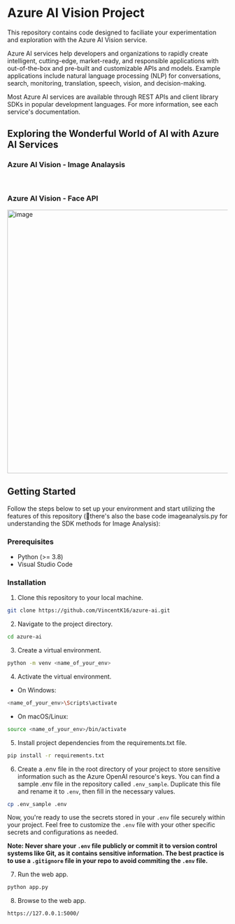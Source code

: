# Azure AI Vision Project

This repository contains code designed to faciliate your experimentation and exploration with the Azure AI Vision service. 

Azure AI services help developers and organizations to rapidly create intelligent, cutting-edge, market-ready, and responsible applications with out-of-the-box and pre-built and customizable APIs and models. Example applications include natural language processing (NLP) for conversations, search, monitoring, translation, speech, vision, and decision-making.

Most Azure AI services are available through REST APIs and client library SDKs in popular development languages. For more information, see each service's documentation.

## Exploring the Wonderful World of AI with Azure AI Services
### Azure AI Vision - Image Analaysis
<br>


### Azure AI Vision - Face API
<img width="601" alt="image" src="https://github.com/user-attachments/assets/80c62579-fe5f-445d-b1ec-46c7a5f34ff3" />

## Getting Started

Follow the steps below to set up your environment and start utilizing the features of this repository (📌there's also the base code imageanalysis.py for understanding the SDK methods for Image Analysis):

### Prerequisites

- Python (>= 3.8)
- Visual Studio Code
  
### Installation

1. Clone this repository to your local machine.

```bash
git clone https://github.com/VincentK16/azure-ai.git
```

2. Navigate to the project directory.

```bash
cd azure-ai
```

3. Create a virtual environment.

```bash
python -m venv <name_of_your_env>
```

4. Activate the virtual environment.

- On Windows:

```bash
<name_of_your_env>\Scripts\activate
```

- On macOS/Linux:
```bash
source <name_of_your_env>/bin/activate
```

5. Install project dependencies from the requirements.txt file.

```bash
pip install -r requirements.txt
```

6. Create a .env file in the root directory of your project to store sensitive information such as the Azure OpenAI resource's keys. You can find a sample .env file in the repository called `.env_sample`. Duplicate this file and rename it to `.env`, then fill in the necessary values.

```bash
cp .env_sample .env
```

Now, you're ready to use the secrets stored in your `.env` file securely within your project. Feel free to customize the `.env` file with your other specific secrets and configurations as needed.

**Note: Never share your `.env` file publicly or commit it to version control systems like Git, as it contains sensitive information. The best practice is to use a `.gitignore` file in your repo to avoid commiting the `.env` file.**

7. Run the web app.
   
```bash
python app.py
```

8. Browse to the web app.

```bash
https://127.0.0.1:5000/
```

